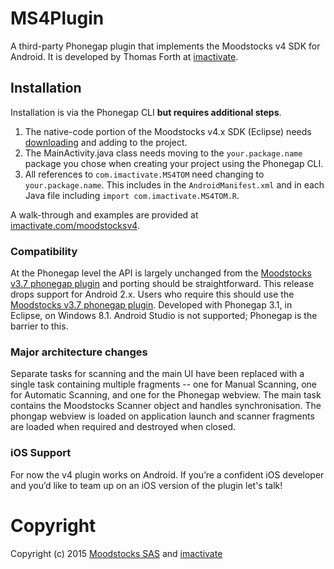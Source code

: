 # MS4Plugin

A third-party Phonegap plugin that implements the Moodstocks v4 SDK for Android. It is developed by Thomas Forth at [imactivate](http://www.imactivate.com/).

## Installation
Installation is via the Phonegap CLI **but requires additional steps**.

1. The native-code portion of the Moodstocks v4.x SDK (Eclipse) needs [downloading](https://moodstocks.com/downloads/) and adding to the project.
2. The MainActivity.java class needs moving to the `your.package.name` package you chose when creating your project using the Phonegap CLI.
3. All references to `com.imactivate.MS4TOM` need changing to `your.package.name`. This includes in the `AndroidManifest.xml` and in each Java file including `import com.imactivate.MS4TOM.R`.

A walk-through and examples are provided at [imactivate.com/moodstocksv4](http://www.imactivate.com/moodstocksv4).

### Compatibility
At the Phonegap level the API is largely unchanged from the [Moodstocks v3.7 phonegap plugin](https://github.com/Moodstocks/moodstocks-phonegap-plugin) and porting should be straightforward. This release drops support for Android 2.x. Users who require this should use the [Moodstocks v3.7 phonegap plugin](https://github.com/Moodstocks/moodstocks-phonegap-plugin). Developed with Phonegap 3.1, in Eclipse, on Windows 8.1. Android Studio is not supported; Phonegap is the barrier to this.

### Major architecture changes
Separate tasks for scanning and the main UI have been replaced with a single task containing multiple fragments -- one for Manual Scanning, one for Automatic Scanning, and one for the Phonegap webview. The main task contains the Moodstocks Scanner object and handles synchronisation. The phongap webview is loaded on application launch and scanner fragments are loaded when required and destroyed when closed.

### iOS Support
For now the v4 plugin works on Android. If you’re a confident iOS developer and you’d like to team up on an iOS version of the plugin let's talk!

# Copyright

Copyright (c) 2015 [Moodstocks SAS](http://www.moodstocks.com/) and [imactivate](http://www.imactivate.com/)
